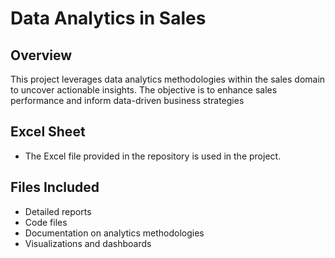 # Data Analytics in Sales 

## Overview
This project leverages data analytics methodologies within the sales domain to uncover actionable insights. The objective is to enhance sales performance and inform data-driven business strategies

## Excel Sheet
- The Excel file provided in the repository is used in the project.

## Files Included
- Detailed reports
- Code files
- Documentation on analytics methodologies
- Visualizations and dashboards

